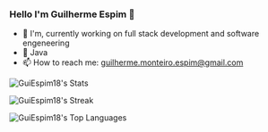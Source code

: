 ### Hello I'm Guilherme Espim 👋

<!--
**GuiEspim18/GuiEspim18** is a ✨ _special_ ✨ repository because its `README.md` (this file) appears on your GitHub profile.

Here are some ideas to get you started:

- 🔭 I’m currently working on ...
- 🌱 I’m currently learning ...
- 👯 I’m looking to collaborate on ...
- 🤔 I’m looking for help with ...
- 💬 Ask me about ...
- 📫 How to reach me: ...
- 😄 Pronouns: ...
- ⚡ Fun fact: ...
-->

- 🔭 I'm, currently working on full stack development and software engeneering
- 🌱 Java
- 📫 How to reach me: guilherme.monteiro.espim@gmail.com

![GuiEspim18's Stats](https://github-readme-stats.vercel.app/api?username=GuiEspim18&theme=vue-dark&show_icons=true&hide_border=true&count_private=true)

![GuiEspim18's Streak](https://github-readme-streak-stats.herokuapp.com/?user=GuiEspim18&theme=vue-dark&hide_border=true)

![GuiEspim18's Top Languages](https://github-readme-stats.vercel.app/api/top-langs/?username=GuiEspim18&theme=vue-dark&show_icons=true&hide_border=true&layout=compact)
